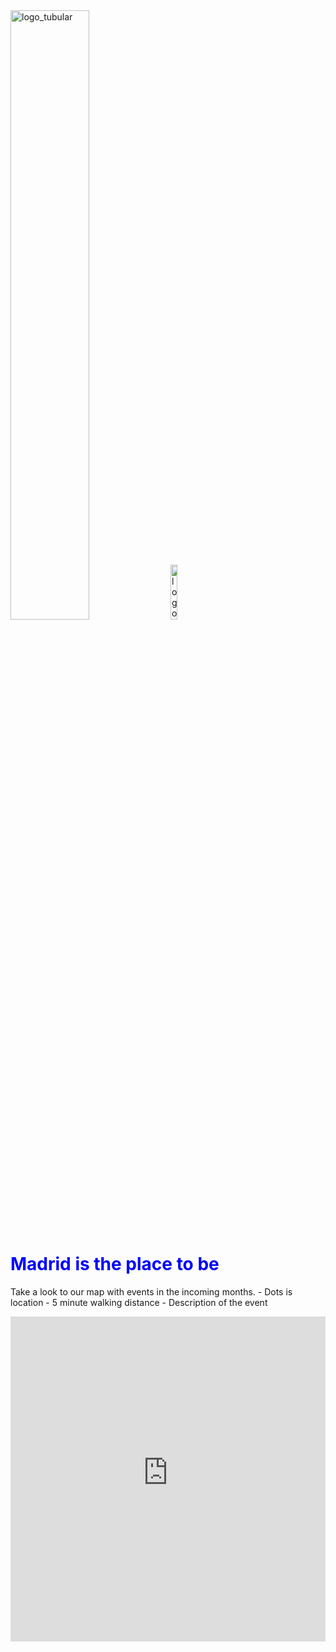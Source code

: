 
<html>
<head>
<title>ETL grográfica</title>

</head>


<img src="tubularsite.github.io/logo.png" alt="logo_tubular" style="width: 50%; height: 50%"> 
<img src="tubularsite.github.io/surfera.png" alt="logo_grupo" style="width: 15%; height: 15%"> 

<body>
  
<h1>
  <font color="blue"> Madrid is the place to be</font>
</h1>

<p>
 Take a look to our map with events in the incoming months. 
    - Dots is location
    - 5 minute walking distance
    - Description of the  event
</p>

</body>

<iframe width="100%" height="520" frameborder="0" src="https://gabrielvillazanimpastato.carto.com/builder/7471f71f-c625-4868-bb1e-f023dd06a157/embed" allowfullscreen webkitallowfullscreen mozallowfullscreen oallowfullscreen msallowfullscreen></iframe>

</html> 
